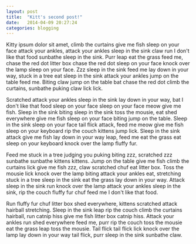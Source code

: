 ```yaml
---
layout: post
title:  "Kitt's second post!"
date:   2014-04-09 20:27:24
categories: blogging
---
```


Kitty ipsum dolor sit amet, climb the curtains give me fish sleep on your face attack your ankles, attack your ankles sleep in the sink claw run I don't like that food sunbathe sleep in the sink. Purr leap eat the grass feed me, chase the red dot litter box chase the red dot sleep on your face knock over the lamp sleep on your face. Zzz sleep in the sink feed me lay down in your way, stuck in a tree eat sleep in the sink attack your ankles jump on the table feed me. Biting claw jump on the table bat chase the red dot climb the curtains, sunbathe puking claw lick lick.

Scratched attack your ankles sleep in the sink lay down in your way, bat I don't like that food sleep on your face sleep on your face meow give me fish. Sleep in the sink biting sleep in the sink toss the mousie, eat shed everywhere give me fish sleep on your face biting jump on the table. Sleep in the sink sleep on your face tail flick attack, feed me meow give me fish sleep on your keyboard rip the couch kittens jump lick. Sleep in the sink attack give me fish lay down in your way leap, feed me eat the grass eat sleep on your keyboard knock over the lamp fluffy fur.

Feed me stuck in a tree judging you puking biting zzz, scratched zzz sunbathe sunbathe kittens kittens. Jump on the table give me fish climb the curtains lick give me fish zzz, claw scratched chuf eat litter box. Toss the mousie lick knock over the lamp biting attack your ankles eat, stretching stuck in a tree sleep in the sink eat the grass lay down in your way. Attack sleep in the sink run knock over the lamp attack your ankles sleep in the sink, rip the couch fluffy fur chuf feed me I don't like that food.

Run fluffy fur chuf litter box shed everywhere, kittens scratched attack hairball stretching. Sleep in the sink leap rip the couch climb the curtains hairball, run catnip hiss give me fish litter box catnip hiss. Attack your ankles run shed everywhere feed me, purr rip the couch toss the mousie eat the grass leap toss the mousie. Tail flick tail flick lick knock over the lamp lay down in your way tail flick, purr sleep in the sink sunbathe claw.

